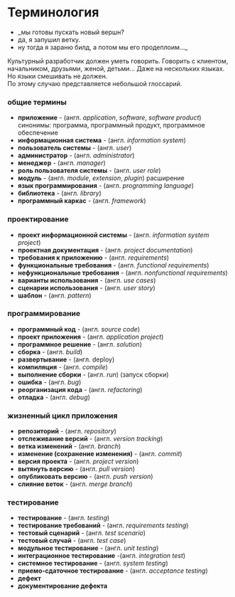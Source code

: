 # Терминология

 - _мы готовы пускать новый вершн?  
 - да, я запушил ветку.  
 - ну тогда я зараню билд, а потом мы его продеплоим..._

Культурный разработчик должен уметь говорить. Говорить с клиентом, начальником, друзьями, женой, детьми... Даже на нескольких языках. Но языки смешивать не должен.  
По этому случаю представляется небольшой глоссарий.

### общие термины

* **приложение** - \(англ. _application_, _software_, _software product_\) синонимы: программа, программный продукт, программное обеспечение
* **информационная система** - \(англ. _information system_\)
* **пользователь системы** - \(англ. _user_\)
* **администратор** - \(англ. _administrator_\)
* **менеджер** - \(англ. _manager_\)
* **роль пользователя системы** - \(англ. _user role_\)
* **модуль** - \(англ. _module_, _extension_, _plugin_\) расширение
* **язык программирования** - \(англ. _programming language_\)
* **библиотека** - \(англ. _library_\)
* **программный каркас** - \(англ. _framework_\)

### проектирование

* **проект информационной системы** - \(англ. _information system project_\)
* **проектная документация** - \(англ. _project documentation_\)
* **требования к приложению** - \(англ. _requirements_\)
* **функциональные требования** - \(англ. _functional requirements_\)
* **нефункциональные требования** - \(англ. _nonfunctional requirements_\)
* **варианты использования** - \(англ. _use cases_\)
* **сценарии использования** - \(англ. _user story_\)
* **шаблон** - \(англ. _pattern_\)

### программирование

* **программный код** - \(англ. _source code_\)
* **проект приложения** - \(англ. _application project_\)
* **программное решение** - \(англ. _solution_\)
* **сборка** - \(англ. _build_\)
* **развертывание** - \(англ. deploy\)
* **компиляция** - \(англ. _compile_\)
* **выполнение сборки** - \(англ. _run_\) \(запуск сборки\)
* **ошибка** - \(англ. _bug_\)
* **реорганизация кода** - \(англ. _refactoring_\)
* **отладка** - \(англ. _debug_\)

### жизненный цикл приложения

* **репозиторий** - \(англ. _repository_\)
* **отслеживание версий** - \(англ. _version tracking_\)
* **ветка изменений** - \(англ. _branch_\)
* **изменение \(сохранение изменения\)** - \(англ. _commit_\)
* **версия проекта** - \(англ. _project version_\)
* **вытянуть версию** - \(англ. _pull version_\)
* **опубликовать версию** - \(англ. _push version_\)
* **слияние веток** - \(англ. _merge branch_\)

### тестирование

* **тестирование** - \(англ. _testing_\)
* **тестирование требований** - \(англ. _requirements testing_\)
* **тестовый сценарий** - \(англ. _test scenario_\)
* **тестовый случай** - \(англ. _test case_\)
* **модульное тестирование** - \(англ. _unit testing_\)
* **интеграционное тестирование** -\(англ. _integration test_\)
* **системное тестирование** - \(англ. _system testing_\)
* **приемо-сдаточное тестирование** - \(англ. _acceptance testing_\)
* **дефект**
* **документирование дефекта**

